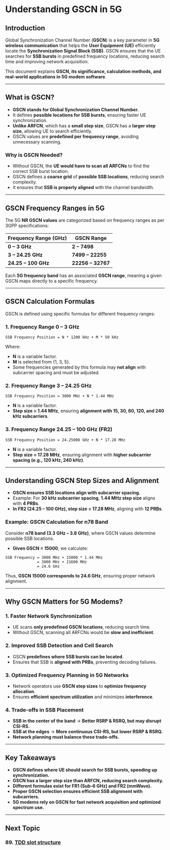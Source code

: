 # **Understanding GSCN in 5G**

## **Introduction**
Global Synchronization Channel Number (**GSCN**) is a key parameter in **5G wireless communication** that helps the **User Equipment (UE)** efficiently locate the **Synchronization Signal Block (SSB)**. GSCN ensures that the UE searches for **SSB bursts** in predefined frequency locations, reducing search time and improving network acquisition.

This document explains **GSCN, its significance, calculation methods, and real-world applications in 5G modem software**.

---

## **What is GSCN?**
- **GSCN stands for Global Synchronization Channel Number.**
- It defines **possible locations for SSB bursts**, ensuring faster UE synchronization.
- **Unlike ARFCN**, which has a **small step size**, GSCN has a **larger step size**, allowing UE to search efficiently.
- GSCN values are **predefined per frequency range**, avoiding unnecessary scanning.

### **Why is GSCN Needed?**
- Without GSCN, the **UE would have to scan all ARFCNs** to find the correct SSB burst location.
- GSCN defines a **coarse grid** of **possible SSB locations**, reducing search complexity.
- It ensures that **SSB is properly aligned** with the channel bandwidth.

---

## **GSCN Frequency Ranges in 5G**
The 5G **NR GSCN values** are categorized based on frequency ranges as per 3GPP specifications:

| **Frequency Range (GHz)** | **GSCN Range** |
|--------------------|---------------|
| **0 – 3 GHz**      | **2 – 7498** |
| **3 – 24.25 GHz**  | **7499 – 22255** |
| **24.25 – 100 GHz** | **22256 – 32767** |

Each **5G frequency band** has an associated **GSCN range**, meaning a given GSCN maps directly to a specific frequency.

---

## **GSCN Calculation Formulas**
GSCN is defined using specific formulas for different frequency ranges:

### **1. Frequency Range 0 – 3 GHz**
```
SSB Frequency Position = N * 1200 kHz + M * 50 kHz
```
Where:
- **N** is a variable factor.
- **M** is selected from {1, 3, 5}.
- Some frequencies generated by this formula may **not align** with subcarrier spacing and must be adjusted.

### **2. Frequency Range 3 – 24.25 GHz**
```
SSB Frequency Position = 3000 MHz + N * 1.44 MHz
```
- **N** is a variable factor.
- **Step size = 1.44 MHz**, ensuring **alignment with 15, 30, 60, 120, and 240 kHz subcarriers**.

### **3. Frequency Range 24.25 – 100 GHz (FR2)**
```
SSB Frequency Position = 24.25008 GHz + N * 17.28 MHz
```
- **N** is a variable factor.
- **Step size = 17.28 MHz**, ensuring alignment with **higher subcarrier spacing (e.g., 120 kHz, 240 kHz)**.

---

## **Understanding GSCN Step Sizes and Alignment**
- **GSCN ensures SSB locations align with subcarrier spacing.**
- Example: For **30 kHz subcarrier spacing**, **1.44 MHz step size** aligns with **4 PRBs**.
- **In FR2 (24.25 – 100 GHz), step size = 17.28 MHz**, aligning with **12 PRBs**.

### **Example: GSCN Calculation for n78 Band**
Consider **n78 band (3.3 GHz – 3.8 GHz)**, where GSCN values determine possible SSB locations.
- **Given GSCN = 15000**, we calculate:
```
SSB Frequency = 3000 MHz + 15000 * 1.44 MHz
              = 3000 MHz + 21600 MHz
              = 24.6 GHz
```
Thus, **GSCN 15000 corresponds to 24.6 GHz**, ensuring proper network alignment.

---

## **Why GSCN Matters for 5G Modems?**
### **1. Faster Network Synchronization**
- UE scans **only predefined GSCN locations**, reducing search time.
- Without GSCN, scanning all ARFCNs would be **slow and inefficient**.

### **2. Improved SSB Detection and Cell Search**
- GSCN **predefines where SSB bursts can be located**.
- Ensures that SSB is **aligned with PRBs**, preventing decoding failures.

### **3. Optimized Frequency Planning in 5G Networks**
- Network operators use **GSCN step sizes** to **optimize frequency allocation**.
- Ensures **efficient spectrum utilization** and minimizes **interference**.

### **4. Trade-offs in SSB Placement**
- **SSB in the center of the band** → **Better RSRP & RSRQ, but may disrupt CSI-RS.**
- **SSB at the edges** → **More continuous CSI-RS, but lower RSRP & RSRQ.**
- **Network planning must balance these trade-offs.**

---

## **Key Takeaways**
- **GSCN defines where UE should search for SSB bursts, speeding up synchronization.**
- **GSCN has a larger step size than ARFCN, reducing search complexity.**
- **Different formulas exist for FR1 (Sub-6 GHz) and FR2 (mmWave).**
- **Proper GSCN selection ensures efficient SSB alignment with subcarriers.**
- **5G modems rely on GSCN for fast network acquisition and optimized spectrum use.**


---
## Next Topic
### 89. [TDD slot structure](Additional_Topics/TDD_Slot_Structure.md)

